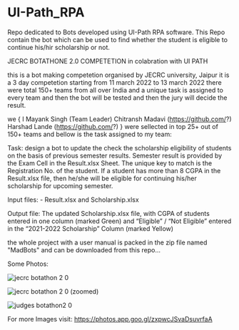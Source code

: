 # UI-Path_RPA
Repo dedicated to Bots developed using UI-Path RPA software.
This Repo contain the bot which can be used to find whether the student is eligible to continue his/hir scholarship or not.


JECRC BOTATHONE 2.0 COMPETETION in colabration with UI PATH 

this is a bot making competetion organised by JECRC university, Jaipur
it is a 3 day competetion starting from 11 march 2022 to 13 march 2022 
there were total 150+ teams from all over India and a unique task is assigned to every team and then the bot will be tested and then the jury will decide the result.

we
{
  I Mayank Singh (Team Leader)
  Chitransh Madavi (https://github.com/?)
  Harshad Lande (https://github.com/?)
}
were sellected in top 25+ out of 150+ teams and bellow is the task assigned to my team:



Task: design a bot to update the check the scholarship eligibility of students on the
basis of previous semester results. Semester result is provided by the Exam Cell
in the Result.xlsx Sheet. The unique key to match is the Registration No. of the
student.
If a student has more than 8 CGPA in the Result.xlsx file, then he/she will be
eligible for continuing his/her scholarship for upcoming semester.

Input files: - Result.xlsx and Scholarship.xlsx

Output file: The updated Scholarship.xlsx file, with CGPA of students entered
in one column (marked Green) and “Eligible” / “Not Eligible” entered in the
“2021-2022 Scholarship” Column (marked Yellow)

the whole project with a user manual is packed in the zip file named "MadBots" and can be downloaded from this repo...


Some Photos:

![jecrc botathon 2 0](https://user-images.githubusercontent.com/67374046/163803624-229add97-12ee-46b0-9699-6a751637cb2a.jpg)


![jecrc botathon 2 0 (zoomed)](https://user-images.githubusercontent.com/67374046/163803737-01ee86e3-a5f2-4753-9c87-bf6db3a2fab3.jpg)

![judges botathon2 0](https://user-images.githubusercontent.com/67374046/163803992-b46b6a62-f00c-46b9-82d4-c88838601b62.jpg)

For more Images visit: https://photos.app.goo.gl/zxpwcJSvaDsuvrfaA
